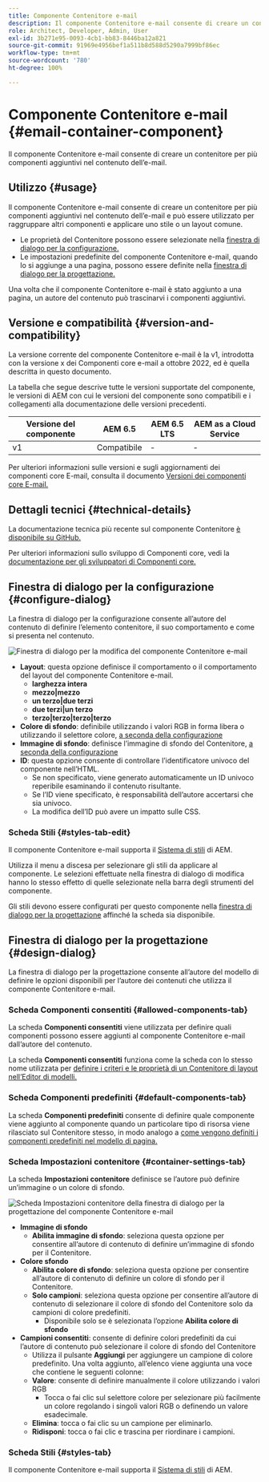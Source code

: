 ```yaml
---
title: Componente Contenitore e-mail
description: Il componente Contenitore e-mail consente di creare un contenitore per più componenti aggiuntivi nel contenuto dell’e-mail.
role: Architect, Developer, Admin, User
exl-id: 3b271e95-0093-4cb1-bb83-8446ba12a821
source-git-commit: 91969e4956bef1a511b8d588d5290a7999bf86ec
workflow-type: tm+mt
source-wordcount: '780'
ht-degree: 100%

---
```



# Componente Contenitore e-mail {#email-container-component}

Il componente Contenitore e-mail consente di creare un contenitore per più componenti aggiuntivi nel contenuto dell’e-mail.

## Utilizzo {#usage}

Il componente Contenitore e-mail consente di creare un contenitore per più componenti aggiuntivi nel contenuto dell’e-mail e può essere utilizzato per raggruppare altri componenti e applicare uno stile o un layout comune.

* Le proprietà del Contenitore possono essere selezionate nella [finestra di dialogo per la configurazione.](#configure-dialog)
* Le impostazioni predefinite del componente Contenitore e-mail, quando lo si aggiunge a una pagina, possono essere definite nella [finestra di dialogo per la progettazione.](#design-dialog)

Una volta che il componente Contenitore e-mail è stato aggiunto a una pagina, un autore del contenuto può trascinarvi i componenti aggiuntivi.

## Versione e compatibilità {#version-and-compatibility}

La versione corrente del componente Contenitore e-mail è la v1, introdotta con la versione x dei Componenti core e-mail a ottobre 2022, ed è quella descritta in questo documento.

La tabella che segue descrive tutte le versioni supportate del componente, le versioni di AEM con cui le versioni del componente sono compatibili e i collegamenti alla documentazione delle versioni precedenti.

| Versione del componente | AEM 6.5 | AEM 6.5 LTS | AEM as a Cloud Service |
|---|---|---|---|
| v1 | Compatibile | - | - |

Per ulteriori informazioni sulle versioni e sugli aggiornamenti dei componenti core E-mail, consulta il documento [Versioni dei componenti core E-mail.](/help/email/versions.md)

## Dettagli tecnici {#technical-details}

La documentazione tecnica più recente sul componente Contenitore [è disponibile su GitHub.](https://adobe.com/go/aem_cmp_tech_email_container_v1)

Per ulteriori informazioni sullo sviluppo di Componenti core, vedi la [documentazione per gli sviluppatori di Componenti core.](/help/developing/overview.md)

## Finestra di dialogo per la configurazione {#configure-dialog}

La finestra di dialogo per la configurazione consente all’autore del contenuto di definire l’elemento contenitore, il suo comportamento e come si presenta nel contenuto.

![Finestra di dialogo per la modifica del componente Contenitore e-mail](/help/email/assets/email-container-configure.png)

* **Layout**: questa opzione definisce il comportamento o il comportamento del layout del componente Contenitore e-mail.
   * **larghezza intera**
   * **mezzo|mezzo**
   * **un terzo|due terzi**
   * **due terzi|un terzo**
   * **terzo|terzo|terzo|terzo**
* **Colore di sfondo**: definibile utilizzando i valori RGB in forma libera o utilizzando il selettore colore, [a seconda della configurazione](#container-settings-tab)
* **Immagine di sfondo**: definisce l’immagine di sfondo del Contenitore, [a seconda della configurazione](#container-settings-tab)
* **ID**: questa opzione consente di controllare l’identificatore univoco del componente nell’HTML.
   * Se non specificato, viene generato automaticamente un ID univoco reperibile esaminando il contenuto risultante.
   * Se l’ID viene specificato, è responsabilità dell’autore accertarsi che sia univoco.
   * La modifica dell’ID può avere un impatto sulle CSS.

### Scheda Stili {#styles-tab-edit}

Il componente Contenitore e-mail supporta il [Sistema di stili](/help/get-started/authoring.md#component-styling) di AEM.

Utilizza il menu a discesa per selezionare gli stili da applicare al componente. Le selezioni effettuate nella finestra di dialogo di modifica hanno lo stesso effetto di quelle selezionate nella barra degli strumenti del componente.

Gli stili devono essere configurati per questo componente nella [finestra di dialogo per la progettazione](#design-dialog) affinché la scheda sia disponibile.

## Finestra di dialogo per la progettazione {#design-dialog}

La finestra di dialogo per la progettazione consente all’autore del modello di definire le opzioni disponibili per l’autore dei contenuti che utilizza il componente Contenitore e-mail.

### Scheda Componenti consentiti {#allowed-components-tab}

La scheda **Componenti consentiti** viene utilizzata per definire quali componenti possono essere aggiunti al componente Contenitore e-mail dall’autore del contenuto.

La scheda **Componenti consentiti** funziona come la scheda con lo stesso nome utilizzata per [definire i criteri e le proprietà di un Contenitore di layout nell’Editor di modelli.](https://experienceleague.adobe.com/docs/experience-manager-cloud-service/sites/authoring/features/templates.html?lang=it)

### Scheda Componenti predefiniti {#default-components-tab}

La scheda **Componenti predefiniti** consente di definire quale componente viene aggiunto al componente quando un particolare tipo di risorsa viene rilasciato sul Contenitore stesso, in modo analogo a [come vengono definiti i componenti predefiniti nel modello di pagina.](https://experienceleague.adobe.com/docs/experience-manager-cloud-service/sites/authoring/features/templates.html?lang=it)

### Scheda Impostazioni contenitore {#container-settings-tab}

La scheda **Impostazioni contenitore** definisce se l’autore può definire un’immagine o un colore di sfondo.

![Scheda Impostazioni contenitore della finestra di dialogo per la progettazione del componente Contenitore e-mail](/help/email/assets/email-container-design-container-settings.png)

* **Immagine di sfondo**
   * **Abilita immagine di sfondo**: seleziona questa opzione per consentire all’autore di contenuto di definire un’immagine di sfondo per il Contenitore.
* **Colore sfondo**
   * **Abilita colore di sfondo**: seleziona questa opzione per consentire all’autore di contenuto di definire un colore di sfondo per il Contenitore.
   * **Solo campioni**: seleziona questa opzione per consentire all’autore di contenuto di selezionare il colore di sfondo del Contenitore solo da campioni di colore predefiniti.
      * Disponibile solo se è selezionata l’opzione **Abilita colore di sfondo**
* **Campioni consentiti**: consente di definire colori predefiniti da cui l’autore di contenuto può selezionare il colore di sfondo del Contenitore
   * Utilizza il pulsante **Aggiungi** per aggiungere un campione di colore predefinito. Una volta aggiunto, all’elenco viene aggiunta una voce che contiene le seguenti colonne:
   * **Valore**: consente di definire manualmente il colore utilizzando i valori RGB
      * Tocca o fai clic sul selettore colore per selezionare più facilmente un colore regolando i singoli valori RGB o definendo un valore esadecimale.
   * **Elimina**: tocca o fai clic su un campione per eliminarlo.
   * **Ridisponi**: tocca o fai clic e trascina per riordinare i campioni.

### Scheda Stili {#styles-tab}

Il componente Contenitore e-mail supporta il [Sistema di stili](/help/get-started/authoring.md#component-styling) di AEM.
